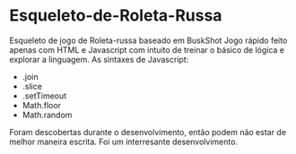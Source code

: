# Esqueleto-de-Roleta-Russa 
Esqueleto de jogo de Roleta-russa baseado em BuskShot 
Jogo rápido feito apenas com HTML e Javascript com intuito de treinar o básico de lógica e explorar a linguagem. 
As sintaxes de Javascript:
* .join
* .slice
* .setTimeout
* Math.floor
* Math.random

Foram descobertas durante o desenvolvimento, então podem não estar de melhor maneira escrita.
Foi um interresante desenvolvimento.
